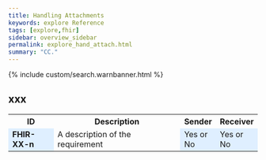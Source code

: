 ```yaml
---
title: Handling Attachments
keywords: explore Reference
tags: [explore,fhir]
sidebar: overview_sidebar
permalink: explore_hand_attach.html
summary: "CC."
---
```


{% include custom/search.warnbanner.html %}

## xxx  ##

<table style="width:100%;max-width: 100%;">
<tr>
<th width="20%">ID</th>
<th width="60%">Description</th>
<th width="10%">Sender</th>
<th width="10%">Receiver</th>
</tr>
<tr>
<td bgcolor="#dfefff"><b>FHIR-XX-n</b></td>
<td>A description of the requirement</td>
<td bgcolor="#dfefff">Yes or No</td>
<td bgcolor="#dfefff">Yes or No</td>
</tr>
</table> 




